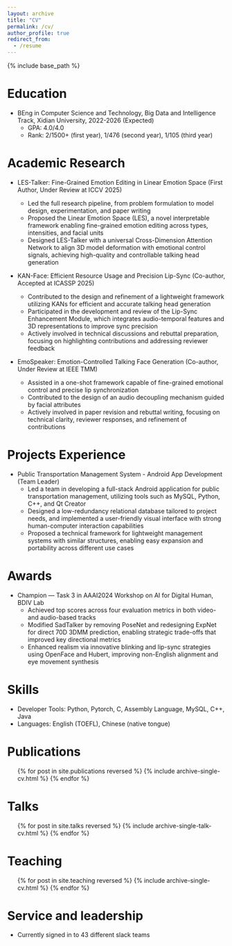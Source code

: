 ```yaml
---
layout: archive
title: "CV"
permalink: /cv/
author_profile: true
redirect_from:
  - /resume
---
```


{% include base_path %}

Education
======
* BEng in Computer Science and Technology, Big Data and Intelligence Track, Xidian University, 2022-2026 (Expected)
  * GPA: 4.0/4.0
  * Rank: 2/1500+ (first year), 1/476 (second year), 1/105 (third year)

Academic Research
======
* LES-Talker: Fine-Grained Emotion Editing in Linear Emotion Space (First Author, Under Review at ICCV 2025)
  * Led the full research pipeline, from problem formulation to model design, experimentation, and paper writing
  * Proposed the Linear Emotion Space (LES), a novel interpretable framework enabling fine-grained emotion editing across types, intensities, and facial units
  * Designed LES-Talker with a universal Cross-Dimension Attention Network to align 3D model deformation with emotional control signals, achieving high-quality and controllable talking head generation

* KAN-Face: Efficient Resource Usage and Precision Lip-Sync (Co-author, Accepted at ICASSP 2025)
  * Contributed to the design and refinement of a lightweight framework utilizing KANs for efficient and accurate talking head generation
  * Participated in the development and review of the Lip-Sync Enhancement Module, which integrates audio-temporal features and 3D representations to improve sync precision
  * Actively involved in technical discussions and rebuttal preparation, focusing on highlighting contributions and addressing reviewer feedback

* EmoSpeaker: Emotion-Controlled Talking Face Generation (Co-author, Under Review at IEEE TMM)
  * Assisted in a one-shot framework capable of fine-grained emotional control and precise lip synchronization
  * Contributed to the design of an audio decoupling mechanism guided by facial attributes
  * Actively involved in paper revision and rebuttal writing, focusing on technical clarity, reviewer responses, and refinement of contributions

Projects Experience
======
* Public Transportation Management System - Android App Development (Team Leader)
  * Led a team in developing a full-stack Android application for public transportation management, utilizing tools such as MySQL, Python, C++, and Qt Creator
  * Designed a low-redundancy relational database tailored to project needs, and implemented a user-friendly visual interface with strong human-computer interaction capabilities
  * Proposed a technical framework for lightweight management systems with similar structures, enabling easy expansion and portability across different use cases

Awards
======
* Champion — Task 3 in AAAI2024 Workshop on AI for Digital Human, BDIV Lab
  * Achieved top scores across four evaluation metrics in both video- and audio-based tracks
  * Modified SadTalker by removing PoseNet and redesigning ExpNet for direct 70D 3DMM prediction, enabling strategic trade-offs that improved key directional metrics
  * Enhanced realism via innovative blinking and lip-sync strategies using OpenFace and Hubert, improving non-English alignment and eye movement synthesis

Skills
======
* Developer Tools: Python, Pytorch, C, Assembly Language, MySQL, C++, Java
* Languages: English (TOEFL), Chinese (native tongue)

Publications
======
  <ul>{% for post in site.publications reversed %}
    {% include archive-single-cv.html %}
  {% endfor %}</ul>
  
Talks
======
  <ul>{% for post in site.talks reversed %}
    {% include archive-single-talk-cv.html  %}
  {% endfor %}</ul>
  
Teaching
======
  <ul>{% for post in site.teaching reversed %}
    {% include archive-single-cv.html %}
  {% endfor %}</ul>
  
Service and leadership
======
* Currently signed in to 43 different slack teams
